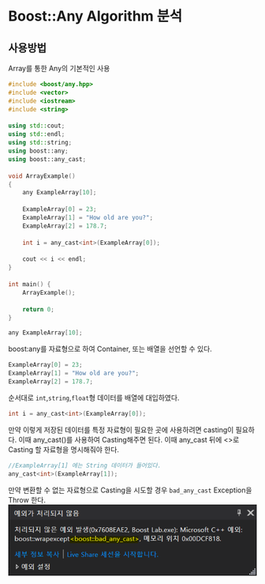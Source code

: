 # Boost::Any Algorithm 분석

## 사용방법

Array를 통한 Any의 기본적인 사용
```C++
#include <boost/any.hpp>
#include <vector>
#include <iostream>
#include <string>

using std::cout;
using std::endl;
using std::string;
using boost::any;
using boost::any_cast;

void ArrayExample()
{
    any ExampleArray[10];

    ExampleArray[0] = 23;
    ExampleArray[1] = "How old are you?";
    ExampleArray[2] = 178.7;

    int i = any_cast<int>(ExampleArray[0]);

    cout << i << endl;
}

int main() {
    ArrayExample();

    return 0;
}
```

```C++
any ExampleArray[10];
```
boost:any를 자료형으로 하여 Container, 또는 배열을 선언할 수 있다.

```C++
ExampleArray[0] = 23;
ExampleArray[1] = "How old are you?";
ExampleArray[2] = 178.7;
```
순서대로 `int`,`string`,`float`형 데이터를 배열에 대입하였다.

```C++
int i = any_cast<int>(ExampleArray[0]);
```
만약 이렇게 저장된 데이터를 특정 자료형이 필요한 곳에 사용하려면 casting이 필요하다.
이때 any_cast()를 사용하여 Casting해주면 된다.
이때 any_cast 뒤에 <>로 Casting 할 자료형을 명시해줘야 한다.

```C++
//ExampleArray[1] 에는 String 데이터가 들어있다.
any_cast<int>(ExampleArray[1]);
```
만약 변환할 수 없는 자료형으로 Casting을 시도할 경우 `bad_any_cast` Exception을 Throw 한다.
<img src="images/bad_any_cast_exception.png">

